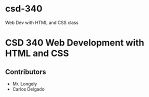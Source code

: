 # csd-340
Web Dev with HTML and CSS class
<h1> CSD 340 Web Development with HTML and CSS </h1>
  <h2> Contributors </h2>
    <ul>
    <li>Mr. Longely</li>
    <li>Carlos Delgado</li>
    </ul>
    
